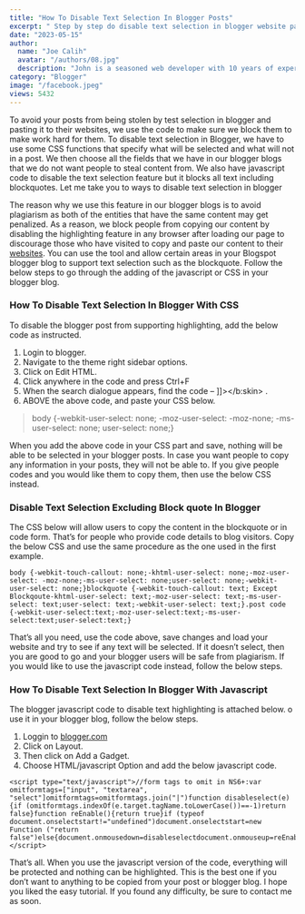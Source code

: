 ```yaml
---
title: "How To Disable Text Selection In Blogger Posts"
excerpt: " Step by step do disable text selection in blogger website pages content. With simple CSS or Javascript you can block website post selection."
date: "2023-05-15"
author:
  name: "Joe Calih"
  avatar: "/authors/08.jpg"
  description: "John is a seasoned web developer with 10 years of experience in React and Next.js."
category: "Blogger"
image: "/facebook.jpeg"
views: 5432
---
```



To avoid your posts from being stolen by test selection in blogger and pasting it to their websites, we use the code to make sure we block them to make work hard for them. To disable text selection in Blogger, we have to use some CSS functions that specify what will be selected and what will not in a post. We then choose all the fields that we have in our blogger blogs that we do not want people to steal content from. We also have javascript code to disable the text selection feature but it blocks all text including blockquotes. Let me take you to ways to disable text selection in blogger

The reason why we use this feature in our blogger blogs is to avoid plagiarism as both of the entities that have the same content may get penalized. As a reason, we block people from copying our content by disabling the highlighting feature in any browser after loading our page to discourage those who have visited to copy and paste our content to their [websites](https://joecalih.co.ke/how-to-add-website-favicon-in-browser-tabs/). You can use the tool and allow certain areas in your Blogspot blogger blog to support text selection such as the blockquote. Follow the below steps to go through the adding of the javascript or CSS in your blogger blog.

### How To Disable Text Selection In Blogger With CSS

To disable the blogger post from supporting highlighting, add the below code as instructed.

1.  Login to blogger.
2.  Navigate to the theme right sidebar options.
3.  Click on Edit HTML.
4.  Click anywhere in the code and press Ctrl+F
5.  When the search dialogue appears, find the code – ]]></b:skin> .
6.  ABOVE the above code, and paste your CSS below.

> body {-webkit-user-select: none; -moz-user-select: -moz-none; -ms-user-select: none; user-select: none;}

When you add the above code in your CSS part and save, nothing will be able to be selected in your blogger posts. In case you want people to copy any information in your posts, they will not be able to. If you give people codes and you would like them to copy them, then use the below CSS instead.

### Disable Text Selection Excluding Block quote In Blogger

The CSS below will allow users to copy the content in the blockquote or in code form. That’s for people who provide code details to blog visitors. Copy the below CSS and use the same procedure as the one used in the first example.

```
body {-webkit-touch-callout: none;-khtml-user-select: none;-moz-user-select: -moz-none;-ms-user-select: none;user-select: none;-webkit-user-select: none;}blockquote {-webkit-touch-callout: text; Except Blockqoute-khtml-user-select: text;-moz-user-select: text;-ms-user-select: text;user-select: text;-webkit-user-select: text;}.post code {-webkit-user-select:text;-moz-user-select:text;-ms-user-select:text;user-select:text;}
```

That’s all you need, use the code above, save changes and load your website and try to see if any text will be selected. If it doesn’t select, then you are good to go and your blogger users will be safe from plagiarism. If you would like to use the javascript code instead, follow the below steps.

### How To Disable Text Selection In Blogger With Javascript

The blogger javascript code to disable text highlighting is attached below. o use it in your blogger blog, follow the below steps.

1.  Loggin to [blogger.com](http://Blogger.com)
2.  Click on Layout.
3.  Then click on Add a Gadget.
4.  Choose HTML/javascript Option and add the below javascript code.

```
<script type="text/javascript">//form tags to omit in NS6+:var omitformtags=["input", "textarea", "select"]omitformtags=omitformtags.join("|")function disableselect(e){if (omitformtags.indexOf(e.target.tagName.toLowerCase())==-1)return false}function reEnable(){return true}if (typeof document.onselectstart!="undefined")document.onselectstart=new Function ("return false")else{document.onmousedown=disableselectdocument.onmouseup=reEnable}</script>    
```

That’s all. When you use the javascript version of the code, everything will be protected and nothing can be highlighted. This is the best one if you don’t want to anything to be copied from your post or blogger blog. I hope you liked the easy tutorial. If you found any difficulty, be sure to contact me as soon.